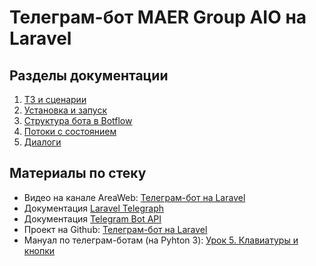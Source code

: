 # Телеграм-бот MAER Group AIO на Laravel

## Разделы документации

1. [ТЗ и сценарии](docs/scenario.md)
2. [Установка и запуск](docs/setup.md)
3. [Структура бота в Botflow](docs/botflow.md)
4. [Потоки с состоянием](docs/flow-with-state.md)
5. [Диалоги](docs/dialods.md)

## Материалы по стеку

* Видео на канале AreaWeb: [Телеграм-бот на Laravel](https://www.youtube.com/watch?v=1J8l3pCc8p8)
* Документация [Laravel Telegraph](https://defstudio.github.io/telegraph/)
* Документация [Telegram Bot API](https://core.telegram.org/bots/api)
* Проект на Github: [Телеграм-бот на Laravel](https://github.com/somecode-pro/laravel-telegram-bot)
* Мануал по телеграм-ботам (на Pyhton 3): [Урок 5. Клавиатуры и кнопки](https://surik00.gitbooks.io/aiogram-lessons/content/chapter5.html) 
